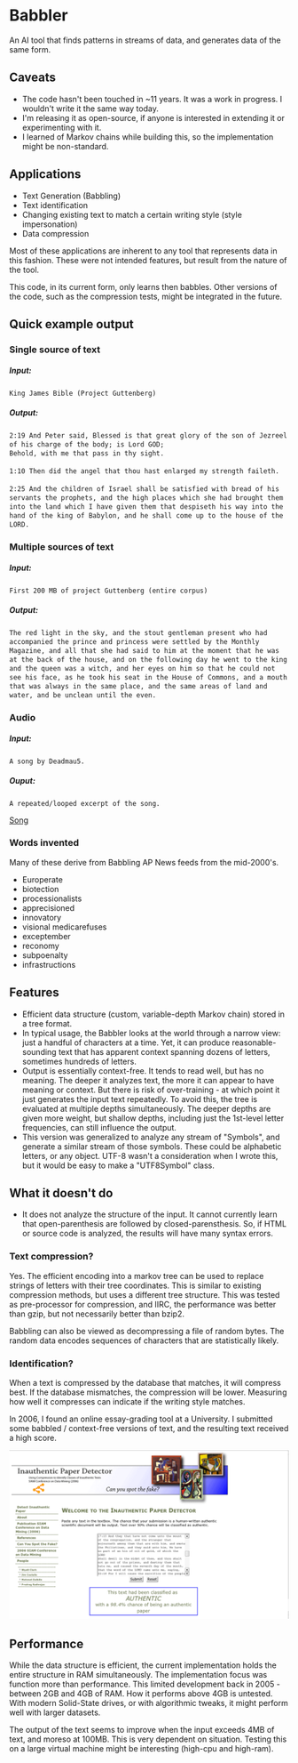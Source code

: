# Babbler
An AI tool that finds patterns in streams of data, and generates data of the same form.

## Caveats
* The code hasn't been touched in ~11 years.  It was a work in progress. I wouldn't write it the same way today.
* I'm releasing it as open-source, if anyone is interested in extending it or experimenting with it.  
* I learned of Markov chains while building this, so the implementation might be non-standard.

## Applications
* Text Generation (Babbling)
* Text identification
* Changing existing text to match a certain writing style (style impersonation)
* Data compression

Most of these applications are inherent to any tool that represents data in this fashion.  These were not intended features, but result from the nature of the tool.

This code, in its current form, only learns then babbles.  Other versions of the code, such as the compression tests, might be integrated in the future.

## Quick example output

### Single source of text
##### Input:  
	King James Bible (Project Guttenberg)
##### Output:  
```
2:19 And Peter said, Blessed is that great glory of the son of Jezreel of his charge of the body; is Lord GOD;
Behold, with me that pass in thy sight.

1:10 Then did the angel that thou hast enlarged my strength faileth.

2:25 And the children of Israel shall be satisfied with bread of his servants the prophets, and the high places which she had brought them into the land which I have given them that despiseth his way into the hand of the king of Babylon, and he shall come up to the house of the LORD.
```

### Multiple sources of text
##### Input:  
	First 200 MB of project Guttenberg (entire corpus)
##### Output:  
```
The red light in the sky, and the stout gentleman present who had accompanied the prince and princess were settled by the Monthly Magazine, and all that she had said to him at the moment that he was at the back of the house, and on the following day he went to the king and the queen was a witch, and her eyes on him so that he could not see his face, as he took his seat in the House of Commons, and a mouth that was always in the same place, and the same areas of land and water, and be unclean until the even.
```

### Audio
##### Input: 
	A song by Deadmau5.
##### Ouput: 
	A repeated/looped excerpt of the song.
<a href="com/lizakowski/tools/AI/output/Remote_Deadmau5.8khz.8bitsigned.withwhitenoise.x18.raw.wav">Song</a>

### Words invented
Many of these derive from Babbling AP News feeds from the mid-2000's.  
* Europerate
* biotection
* processionalists
* apprecisioned
* innovatory
* visional medicarefuses
* exceptember
* reconomy
* subpoenalty
* infrastructions



## Features
* Efficient data structure (custom, variable-depth Markov chain) stored in a tree format.  
* In typical usage, the Babbler looks at the world through a narrow view: just a handful of characters at a time.  Yet, it can produce reasonable-sounding text that has apparent context spanning dozens of letters, sometimes hundreds of letters.
* Output is essentially context-free.  It tends to read well, but has no meaning.  The deeper it analyzes text, the more it can appear to have meaning or context.  But there is risk of over-training - at which point it just generates the input text repeatedly.  To avoid this, the tree is evaluated at multiple depths simultaneously.  The deeper depths are given more weight, but shallow depths, including just the 1st-level letter frequencies, can still influence the output.  
* This version was generalized to analyze any stream of "Symbols", and generate a similar stream of those symbols.  These could be alphabetic letters, or any object.  UTF-8 wasn't a consideration when I wrote this, but it would be easy to make a "UTF8Symbol" class.


## What it doesn't do
* It does not analyze the structure of the input.  It cannot currently learn that open-parenthesis are followed by closed-parensthesis. So, if HTML or source code is analyzed, the results will have many syntax errors.

### Text compression?
Yes. The efficient encoding into a markov tree can be used to replace strings of letters with their tree coordinates.  This is similar to existing compression methods, but uses a different tree structure. This was tested as pre-processor for compression, and IIRC, the performance was better than gzip, but not necessarily better than bzip2.

Babbling can also be viewed as decompressing a file of random bytes.  The random data encodes sequences of characters that are statistically likely.  

### Identification?

When a text is compressed by the database that matches, it will compress best.  If the database mismatches, the compression will be lower.  Measuring how well it compresses can indicate if the writing style matches.

In 2006, I found an online essay-grading tool at a University.  I submitted some babbled / context-free versions of text, and the resulting text received a high score.  

<img src="ScreenshotOfUIndiana98PercentAuthentic_4_25_06.png">

## Performance
While the data structure is efficient, the current implementation holds the entire structure in RAM simultaneously.  The implementation focus was function more than performance.  This limited development back in 2005 - between 2GB and 4GB of RAM.  How it performs above 4GB is untested.  With modern Solid-State drives, or with algorithmic tweaks, it might perform well with larger datasets.

The output of the text seems to improve when the input exceeds 4MB of text, and moreso at 100MB.  This is very dependent on situation.  Testing this on a large virtual machine might be interesting (high-cpu and high-ram).

